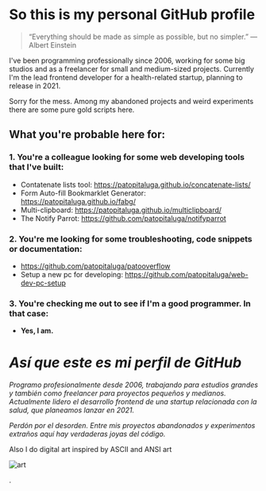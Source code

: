 # So this is my personal GitHub profile

> “Everything should be made as simple as possible, but no simpler.” — Albert Einstein

I've been programming professionally since 2006, working for some big studios and as a freelancer for small and medium-sized projects. Currently I'm the lead frontend developer for a health-related startup, planning to release in 2021.

Sorry for the mess. Among my abandoned projects and weird experiments there are some pure gold scripts here.

## What you're probable here for:

### 1. You're a colleague looking for some web developing tools that I've built:

  - Contatenate lists tool: https://patopitaluga.github.io/concatenate-lists/
  - Form Auto-fill Bookmarklet Generator: https://patopitaluga.github.io/fabg/
  - Multi-clipboard: https://patopitaluga.github.io/multiclipboard/
  - The Notify Parrot: https://github.com/patopitaluga/notifyparrot

### 2. You're **me** looking for some troubleshooting, code snippets or documentation:

  - https://github.com/patopitaluga/patooverflow
  - Setup a new pc for developing: https://github.com/patopitaluga/web-dev-pc-setup

### 3. You're checking me out to see if I'm a good programmer. In that case:

  - **Yes, I am.**

# *Así que este es mi perfil de GitHub*

*Programo profesionalmente desde 2006, trabajando para estudios grandes y también como freelancer para proyectos pequeños y medianos. Actualmente lidero el desarrollo frontend de una startup relacionada con la salud, que planeamos lanzar en 2021.*

*Perdón por el desorden. Entre mis proyectos abandonados y experimentos extraños aquí hay verdaderas joyas del código.*

Also I do digital art inspired by ASCII and ANSI art

![art](https://patopitaluga.github.io/patopitaluga/text-art.jpg "art")

.
